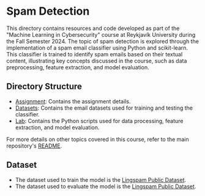 # Spam Detection

This directory contains resources and code developed as part of the "Machine Learning in Cybersecurity" course at 
Reykjavík University during the Fall Semester 2024. The topic of spam detection is explored through the implementation
of a spam email classifier using Python and scikit-learn. This classifier is trained to identify spam emails based on 
their textual content, illustrating key concepts discussed in the course, such as data preprocessing, feature 
extraction, and model evaluation.

## Directory Structure
- [Assignment](assignment/): Contains the assignment details.
- [Datasets](dataset/): Contains the email datasets used for training and testing the classifier.
- [Lab](lab/): Contains the Python scripts used for data processing, feature extraction, and model evaluation.

For more details on other topics covered in this course, refer to the main repository's [README](../README.md).


## Dataset
+ The dataset used to train the model is the [Lingspam Public Dataset](dataset/train-mails).
+ The dataset used to evaluate the model is the [Lingspam Public Dataset](dataset/test-mails).
